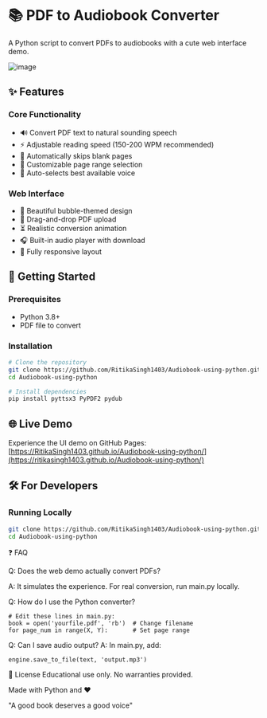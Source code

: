 # 📚 PDF to Audiobook Converter

A Python script to convert PDFs to audiobooks with a cute web interface demo.

![image](https://github.com/user-attachments/assets/214b32b6-77aa-4406-8da0-8a31190be8be)

## ✨ Features

### Core Functionality
- 🔊 Convert PDF text to natural sounding speech
- ⚡ Adjustable reading speed (150-200 WPM recommended)
- 📄 Automatically skips blank pages
- 🔢 Customizable page range selection
- 🤖 Auto-selects best available voice

### Web Interface
- 🎨 Beautiful bubble-themed design
- 📁 Drag-and-drop PDF upload
- ⏳ Realistic conversion animation
- 🎧 Built-in audio player with download
- 📱 Fully responsive layout

## 🚀 Getting Started

### Prerequisites
- Python 3.8+
- PDF file to convert

### Installation
```bash
# Clone the repository
git clone https://github.com/RitikaSingh1403/Audiobook-using-python.git
cd Audiobook-using-python

# Install dependencies
pip install pyttsx3 PyPDF2 pydub
```

## 🌐 Live Demo

Experience the UI demo on GitHub Pages:  
[https://RitikaSingh1403.github.io/Audiobook-using-python/](https://ritikasingh1403.github.io/Audiobook-using-python/)


## 🛠️ For Developers

### Running Locally
```bash
git clone https://github.com/RitikaSingh1403/Audiobook-using-python.git
cd Audiobook-using-python

```
❓ FAQ

Q: Does the web demo actually convert PDFs?

A: It simulates the experience. For real conversion, run main.py locally.

Q: How do I use the Python converter?

```
# Edit these lines in main.py:
book = open('yourfile.pdf', 'rb')  # Change filename
for page_num in range(X, Y):       # Set page range
```

Q: Can I save audio output?
A: In main.py, add:

```
engine.save_to_file(text, 'output.mp3')

```
📜 License
Educational use only. No warranties provided.

Made with Python and ❤️

"A good book deserves a good voice"
